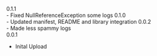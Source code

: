 0.1.1 <br>
	- Fixed NullReferenceException some logs
0.1.0 <br>
	- Updated manifest, README and library integration
0.0.2 <br>
	- Made less spammy logs <br>
0.0.1 <br>
- Inital Upload <br>